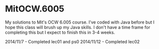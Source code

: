 MitOCW.6005
===========

My solutions to Mit's OCW 6.005 course. I've coded with Java before but I hope this class
will brush up my Java skills. I don't have a time frame for completing this but I expect to finish
this in 3-4 weeks.

2014/11/7 - Completed lec01 and ps0
2014/11/12 - Completed lec02

